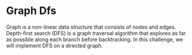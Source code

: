 # Graph Dfs

Graph is a non-linear data structure that consists of nodes and edges. Depth-first search (DFS) is a graph traversal algorithm that explores as far as possible along each branch before backtracking. In this challenge, we will implement DFS on a directed graph.
